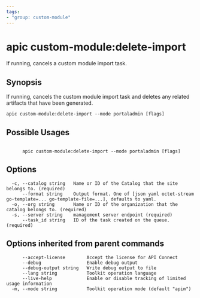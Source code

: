 ```yaml
---
tags:
- "group: custom-module"
---
```

# apic custom-module:delete-import

If running, cancels a custom module import task.

## Synopsis

If running, cancels the custom module import task and deletes any related artifacts that have been generated.

```
apic custom-module:delete-import --mode portaladmin [flags]
```

## Possible Usages

```

      apic custom-module:delete-import --mode portaladmin [flags]

```

## Options

```
  -c, --catalog string   Name or ID of the Catalog that the site belongs to. (required)
      --format string    Output format. One of [json yaml octet-stream go-template=... go-template-file=...], defaults to yaml.
  -o, --org string       Name or ID of the organization that the catalog belongs to. (required)
  -s, --server string    management server endpoint (required)
      --task_id string   ID of the task created on the queue. (required)
```

## Options inherited from parent commands

```
      --accept-license        Accept the license for API Connect
      --debug                 Enable debug output
      --debug-output string   Write debug output to file
      --lang string           Toolkit operation language
      --live-help             Enable or disable tracking of limited usage information
  -m, --mode string           Toolkit operation mode (default "apim")
```
